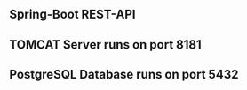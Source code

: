 ## Spring-Boot REST-API 

## TOMCAT Server runs on port 8181

## PostgreSQL Database runs on port 5432
